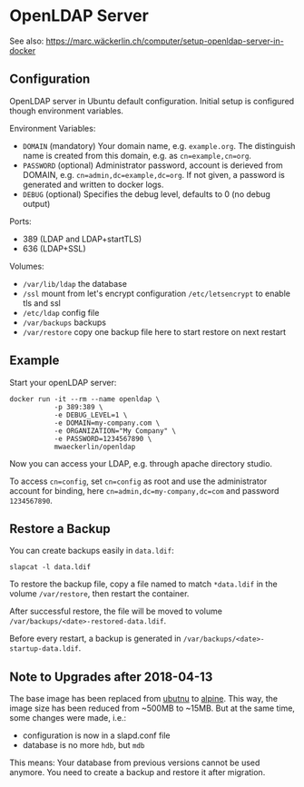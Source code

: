 OpenLDAP Server
===============

See also: https://marc.wäckerlin.ch/computer/setup-openldap-server-in-docker


Configuration
-------------

OpenLDAP server in Ubuntu default configuration. Initial setup is
configured though environment variables.

Environment Variables:
- `DOMAIN` (mandatory) 
    Your domain name, e.g. `example.org`. The distinguish name is created from this domain, e.g. as `cn=example,cn=org`.
- `PASSWORD` (optional) 
    Administrator password, account is derieved from DOMAIN, e.g. `cn=admin,dc=example,dc=org`.
    If not given, a password is generated and written to docker logs.
- `DEBUG` (optional) 
    Specifies the debug level, defaults to 0 (no debug output)

Ports:
- 389 (LDAP and LDAP+startTLS)
- 636 (LDAP+SSL)

Volumes:
- `/var/lib/ldap` the database
- `/ssl` mount from let's encrypt configuration `/etc/letsencrypt` to enable tls and ssl
- `/etc/ldap` config file
- `/var/backups` backups
- `/var/restore` copy one backup file here to start restore on next restart


Example
-------

Start your openLDAP server:
```
docker run -it --rm --name openldap \
           -p 389:389 \
           -e DEBUG_LEVEL=1 \
           -e DOMAIN=my-company.com \
           -e ORGANIZATION="My Company" \
           -e PASSWORD=1234567890 \
           mwaeckerlin/openldap
```

Now you can access your LDAP, e.g. through apache directory studio.

To access `cn=config`, set `cn=config` as root and use the administrator account for binding, here `cn=admin,dc=my-company,dc=com` and password `1234567890`.


Restore a Backup
----------------

You can create backups easily in `data.ldif`:

    slapcat -l data.ldif

To restore the backup file, copy a file named to match `*data.ldif` in the volume `/var/restore`, then restart the container.

After successful restore, the file will be moved to volume `/var/backups/<date>-restored-data.ldif`.

Before every restart, a backup is generated in `/var/backups/<date>-startup-data.ldif`.


Note to Upgrades after 2018-04-13
---------------------------------

The base image has been replaced from [ubutnu](https://ubuntu.com) to [alpine](https://alpine-linux.org). This way, the image size has been reduced from ~500MB to ~15MB. But at the same time, some changes were made, i.e.:
 - configuration is now in a slapd.conf file
 - database is no more `hdb`, but `mdb`

This means: Your database from previous versions cannot be used anymore. You need to create a backup and restore it after migration.
